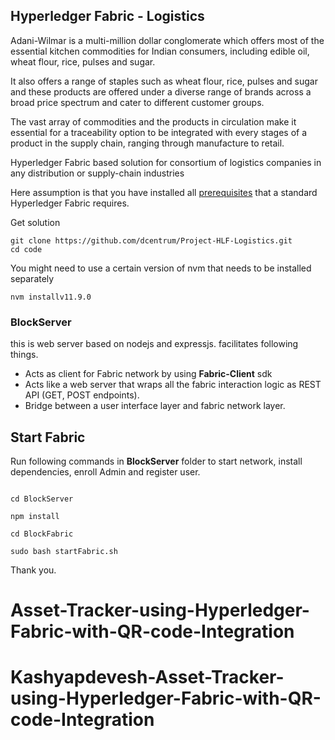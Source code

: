 ## Hyperledger Fabric - Logistics

Adani-Wilmar is a multi-million dollar conglomerate which offers most of the essential kitchen commodities for Indian consumers, including edible oil, wheat flour, rice, pulses and sugar.

It also offers a range of staples such as wheat flour, rice, pulses and sugar and these products are offered under a diverse range of brands across a broad price spectrum and cater to different customer groups.

The vast array of commodities and the products in circulation make it essential for a traceability option to be integrated with every stages of a product in the supply chain, ranging through manufacture to retail.

Hyperledger Fabric based solution for consortium of logistics companies in any distribution or supply-chain industries

Here assumption is that you have installed all [prerequisites](https://hyperledger-fabric.readthedocs.io/en/release-1.3/prereqs.html) that a standard Hyperledger Fabric requires.

Get solution
```
git clone https://github.com/dcentrum/Project-HLF-Logistics.git
cd code
```

You might need to use a certain version of nvm that needs to be installed separately
```
nvm installv11.9.0
```
### BlockServer
this is web server based on nodejs and expressjs. facilitates following things.
* Acts as client for Fabric network by using **Fabric-Client** sdk
* Acts like a web server that wraps all the fabric interaction logic as REST API (GET, POST endpoints).
* Bridge between a user interface layer and fabric network layer.


## Start Fabric
Run following commands in **BlockServer** folder to start network, install dependencies, enroll Admin and register user.

```

cd BlockServer

npm install

cd BlockFabric

sudo bash startFabric.sh

```

<!-- ## Start Web server
Run following commands in **BlockServer** folder to start the web server

```
node app.js
```

## Stop the network
To stop network after testing, run the given commands in **BlockFabric** folder
```
cd BlockFabric

./stop.sh
OR
ctrl+C (incase docker-compose up is used)
```

## Kill the network
To kill the complete network, use the **./teardown.sh** in **BlockFabric** folder

```
cd BlockFabric

./teardown.sh
``` -->


Thank you.
# Asset-Tracker-using-Hyperledger-Fabric-with-QR-code-Integration
# Kashyapdevesh-Asset-Tracker-using-Hyperledger-Fabric-with-QR-code-Integration
